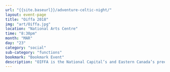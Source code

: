 ```yaml
---
url: "{{site.baseurl}}/adventure-celtic-night/"
layout: event-page
title: "Oiffa 2018"
img: "art/Oiffa.jpg"
location: "National Arts Centre"
time: "8:30pm"
month: "MAR"
day: "23"
category: "social"
sub-category: "functions"
bookmark: "Bookmark Event"
description: "OIFFA is the National Capital’s and Eastern Canada’s preeminent Festival dedicated to Indian cinema. In its 2nd year now, the event is dedicated to cultivating an audience for Indian cinema and culture in Ottawa. It showcases Indian films, supports Indian filmmakers, recognizes various performers and business executives, and promotes the diverse perspectives of the Indian diaspora. The Festival serves as a platform for networking and promoting local talent along with foreign filmmakers, distributors and producers."
---
```

